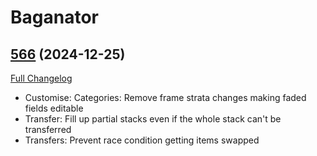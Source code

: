 # Baganator

## [566](https://github.com/Baganator/Baganator/tree/566) (2024-12-25)
[Full Changelog](https://github.com/Baganator/Baganator/compare/565...566) 

- Customise: Categories: Remove frame strata changes making faded fields editable  
- Transfer: Fill up partial stacks even if the whole stack can't be transferred  
- Transfers: Prevent race condition getting items swapped  
